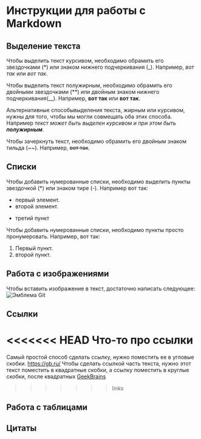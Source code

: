 # Инструкции для работы с Markdown

## Выделение текста

Чтобы выделить текст курсивом, необходимо обрамить его звездочками (*) или знаком нижнего подчеркивания (_). Например, *вот так* или _вот так_.

Чтобы выделить текст полужирным, необходимо обрамить его двойными звездочками (**) или двойным знаком нижнего подчеркивания(__). Например, **вот так** или __вот так__.

Альтернативные способывыделения текста, жирным или курсивом, нужны для того, чтобы мы могли совмещать оба этих способа. Например _текст может быть выделен курсивом и при этом быть  **полужирным**_.

Чтобы зачеркнуть текст, необходимо обрамить его двойным знаком тильда (~~). Например, ~~вот так~~.

## Списки

Чтобы добавить нумерованные списки, необходимо выделить пункты звездочкой (*) или знаком тире (-).
Например вот так:
* первый элемент.
* второй элемент.
- третий пункт 

Чтобы добавить нумерованные списки, необходимо пункты просто пронумеровать. Например, вот так:
1. Первый пункт.
2. второй пункт.

## Работа с изображениями
Чтобы вставить изображение в текст, достаточно написать следующее:
![Эмблема Git](LabelGit.png)

## Ссылки

<<<<<<< HEAD
Что-то про ссылки
=======
Самый простой способ сделать ссылку, нужно поместить ее в угловые скобки.
<https://gb.ru/>
Чтобы сделать ссылкой часть текста, нужно этот текст поместить в квадратные скобки, а ссылку поместить в круглые скобки, после квадратных
[GeekBrains](https://gb.ru/)

>>>>>>> links

## Работа с таблицами

## Цитаты

